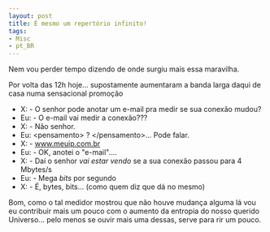 ```yaml
---
layout: post
title: É mesmo um repertório infinito!
tags:
- Misc
- pt_BR
---
```

Nem vou perder tempo dizendo de onde surgiu mais essa maravilha.


Por volta das 12h hoje... supostamente aumentaram a banda larga daqui de casa numa sensacional promoção

  * X: - O senhor pode anotar um e-mail pra medir se sua conexão mudou?
  * Eu: - O e-mail vai medir a conexão???
  * X:  - Não senhor.
  * Eu: \<pensamento\> ? \</pensamento\>... Pode falar.
  * X: - www.meuip.com.br
  * Eu: - OK, anotei o "e-mail"....
  * X: - Daí o senhor <em>vai estar vendo</em> se a sua conexão passou para 4 Mbytes/s
  * Eu: - Mega <em>bits</em> por segundo
  * X: - É, bytes, bits... (como quem diz que dá no mesmo)

Bom, como o tal medidor mostrou que não houve mudança alguma lá vou eu contribuir mais um pouco com o aumento da entropia do nosso querido Universo... pelo menos se ouvir mais uma dessas, serve para rir um pouco.
